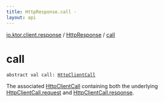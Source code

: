 ```yaml
---
title: HttpResponse.call - 
layout: api
---
```


<div class='api-docs-breadcrumbs'><a href="../index.html">io.ktor.client.response</a> / <a href="index.html">HttpResponse</a> / <a href="./call.html">call</a></div>

# call

<div class="signature"><code><span class="keyword">abstract</span> <span class="keyword">val </span><span class="identifier">call</span><span class="symbol">: </span><a href="../../io.ktor.client.call/-http-client-call/index.html"><span class="identifier">HttpClientCall</span></a></code></div>

The associated <a href="../../io.ktor.client.call/-http-client-call/index.html">HttpClientCall</a> containing both
the underlying <a href="../../io.ktor.client.call/-http-client-call/request.html">HttpClientCall.request</a> and <a href="../../io.ktor.client.call/-http-client-call/response.html">HttpClientCall.response</a>.

